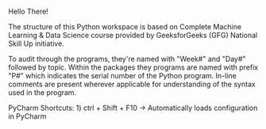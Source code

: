 Hello There!

The structure of this Python workspace is based on Complete Machine Learning & Data Science course
provided by GeeksforGeeks (GFG) National Skill Up initiative.

To audit through the programs, they're named with "Week#" and "Day#" followed by topic.
Within the packages they programs are named with prefix "P#" which indicates the serial number of the Python program.
In-line comments are present wherever applicable for understanding of the syntax used in the program.


PyCharm Shortcuts:
    1) ctrl + Shift + F10 -> Automatically loads configuration in PyCharm
